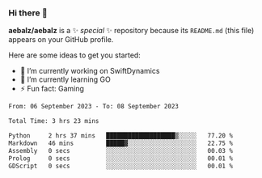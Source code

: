 ### Hi there 👋

**aebalz/aebalz** is a ✨ _special_ ✨ repository because its `README.md` (this file) appears on your GitHub profile.

Here are some ideas to get you started:

- 🔭 I’m currently working on SwiftDynamics
- 🌱 I’m currently learning GO
-  ⚡ Fun fact: Gaming
  
  <!--
- 👯 I’m looking to collaborate on ...
- 🤔 I’m looking for help with ...
- 💬 Ask me about ...
- 📫 How to reach me: ...
- 😄 Pronouns: ...
-->

<!--START_SECTION:waka-->

```txt
From: 06 September 2023 - To: 08 September 2023

Total Time: 3 hrs 23 mins

Python     2 hrs 37 mins   ███████████████████▒░░░░░   77.20 %
Markdown   46 mins         █████▓░░░░░░░░░░░░░░░░░░░   22.75 %
Assembly   0 secs          ░░░░░░░░░░░░░░░░░░░░░░░░░   00.03 %
Prolog     0 secs          ░░░░░░░░░░░░░░░░░░░░░░░░░   00.01 %
GDScript   0 secs          ░░░░░░░░░░░░░░░░░░░░░░░░░   00.01 %
```

<!--END_SECTION:waka-->
